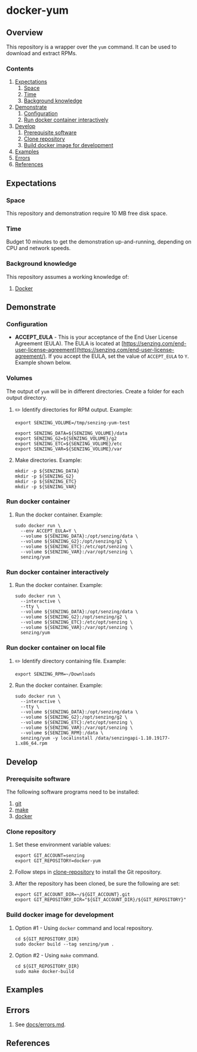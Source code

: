 # docker-yum

## Overview

This repository is a wrapper over the `yum` command.
It can be used to download and extract RPMs.

### Contents

1. [Expectations](#expectations)
    1. [Space](#space)
    1. [Time](#time)
    1. [Background knowledge](#background-knowledge)
1. [Demonstrate](#demonstrate)
    1. [Configuration](#configuration)
    1. [Run docker container interactively](#run-docker-container-interactively)
1. [Develop](#develop)
    1. [Prerequisite software](#prerequisite-software)
    1. [Clone repository](#clone-repository)
    1. [Build docker image for development](#build-docker-image-for-development)
1. [Examples](#examples)
1. [Errors](#errors)
1. [References](#references)

## Expectations

### Space

This repository and demonstration require 10 MB free disk space.

### Time

Budget 10 minutes to get the demonstration up-and-running, depending on CPU and network speeds.

### Background knowledge

This repository assumes a working knowledge of:

1. [Docker](https://github.com/Senzing/knowledge-base/blob/master/WHATIS/docker.md)

## Demonstrate

### Configuration

* **ACCEPT_EULA** -
  This is your acceptance of the End User License Agreement (EULA).
  The EULA is located at
  [https://senzing.com/end-user-license-agreement](https://senzing.com/end-user-license-agreement/).
  If you accept the EULA, set the value of `ACCEPT_EULA` to `Y`.  Example shown below.

### Volumes

The output of `yum` will be in different directories.
Create a folder for each output directory.

1. :pencil2: Identify directories for RPM output.
   Example:

    ```console
    export SENZING_VOLUME=/tmp/senzing-yum-test

    export SENZING_DATA=${SENZING_VOLUME}/data
    export SENZING_G2=${SENZING_VOLUME}/g2
    export SENZING_ETC=${SENZING_VOLUME}/etc
    export SENZING_VAR=${SENZING_VOLUME}/var
    ```

1. Make directories.
   Example:

    ```console
    mkdir -p ${SENZING_DATA}
    mkdir -p ${SENZING_G2}
    mkdir -p ${SENZING_ETC}
    mkdir -p ${SENZING_VAR}
    ```

### Run docker container

1. Run the docker container.  Example:

    ```console
    sudo docker run \
      --env ACCEPT_EULA=Y \
      --volume ${SENZING_DATA}:/opt/senzing/data \
      --volume ${SENZING_G2}:/opt/senzing/g2 \
      --volume ${SENZING_ETC}:/etc/opt/senzing \
      --volume ${SENZING_VAR}:/var/opt/senzing \
      senzing/yum
    ```

### Run docker container interactively

1. Run the docker container.  Example:

    ```console
    sudo docker run \
      --interactive \
      --tty \
      --volume ${SENZING_DATA}:/opt/senzing/data \
      --volume ${SENZING_G2}:/opt/senzing/g2 \
      --volume ${SENZING_ETC}:/etc/opt/senzing \
      --volume ${SENZING_VAR}:/var/opt/senzing \
      senzing/yum
    ```

### Run docker container on local file

1. :pencil2: Identify directory containing file.
   Example:

    ```console
    export SENZING_RPM=~/Downloads
    ```

1. Run the docker container.  Example:

    ```console
    sudo docker run \
      --interactive \
      --tty \
      --volume ${SENZING_DATA}:/opt/senzing/data \
      --volume ${SENZING_G2}:/opt/senzing/g2 \
      --volume ${SENZING_ETC}:/etc/opt/senzing \
      --volume ${SENZING_VAR}:/var/opt/senzing \
      --volume ${SENZING_RPM}:/data \
      senzing/yum -y localinstall /data/senzingapi-1.10.19177-1.x86_64.rpm
    ```

## Develop

### Prerequisite software

The following software programs need to be installed:

1. [git](https://github.com/Senzing/knowledge-base/blob/master/HOWTO/install-git.md)
1. [make](https://github.com/Senzing/knowledge-base/blob/master/HOWTO/install-make.md)
1. [docker](https://github.com/Senzing/knowledge-base/blob/master/HOWTO/install-docker.md)

### Clone repository

1. Set these environment variable values:

    ```console
    export GIT_ACCOUNT=senzing
    export GIT_REPOSITORY=docker-yum
    ```

1. Follow steps in [clone-repository](https://github.com/Senzing/knowledge-base/blob/master/HOWTO/clone-repository.md) to install the Git repository.

1. After the repository has been cloned, be sure the following are set:

    ```console
    export GIT_ACCOUNT_DIR=~/${GIT_ACCOUNT}.git
    export GIT_REPOSITORY_DIR="${GIT_ACCOUNT_DIR}/${GIT_REPOSITORY}"
    ```

### Build docker image for development

1. Option #1 - Using `docker` command and local repository.

    ```console
    cd ${GIT_REPOSITORY_DIR}
    sudo docker build --tag senzing/yum .
    ```

1. Option #2 - Using `make` command.

    ```console
    cd ${GIT_REPOSITORY_DIR}
    sudo make docker-build
    ```

## Examples

## Errors

1. See [docs/errors.md](docs/errors.md).

## References
